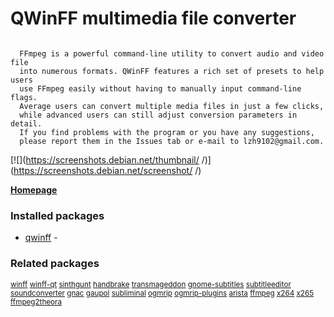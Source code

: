 # QWinFF multimedia file converter
```

  FFmpeg is a powerful command-line utility to convert audio and video file
  into numerous formats. QWinFF features a rich set of presets to help users
  use FFmpeg easily without having to manually input command-line flags.
  Average users can convert multiple media files in just a few clicks,
  while advanced users can still adjust conversion parameters in detail.
  If you find problems with the program or you have any suggestions,
  please report them in the Issues tab or e-mail to lzh9102@gmail.com.

```

[![](https://screenshots.debian.net/thumbnail/ /)](https://screenshots.debian.net/screenshot/ /)


 **[Homepage]()**

### Installed packages

* [qwinff](https://packages.debian.org/stretch/qwinff) - 

### Related packages

<sub> [winff](https://packages.debian.org/stretch/winff) [winff-qt](https://packages.debian.org/stretch/winff-qt) [sinthgunt](https://packages.debian.org/stretch/sinthgunt) [handbrake](https://packages.debian.org/stretch/handbrake) [transmageddon](https://packages.debian.org/stretch/transmageddon) [gnome-subtitles](https://packages.debian.org/stretch/gnome-subtitles) [subtitleeditor](https://packages.debian.org/stretch/subtitleeditor) [soundconverter](https://packages.debian.org/stretch/soundconverter) [gnac](https://packages.debian.org/stretch/gnac) [gaupol](https://packages.debian.org/stretch/gaupol) [subliminal](https://packages.debian.org/stretch/subliminal) [ogmrip](https://packages.debian.org/stretch/ogmrip) [ogmrip-plugins](https://packages.debian.org/stretch/ogmrip-plugins) [arista](https://packages.debian.org/stretch/arista) [ffmpeg](https://packages.debian.org/stretch/ffmpeg) [x264](https://packages.debian.org/stretch/x264) [x265](https://packages.debian.org/stretch/x265) [ffmpeg2theora](https://packages.debian.org/stretch/ffmpeg2theora)  </sub>
